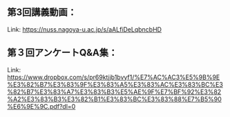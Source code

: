 ## 第3回講義動画：<br>
Link:
https://nuss.nagoya-u.ac.jp/s/aALfiDeLqbncbHD

## 第３回アンケートQ&A集：<br>
Link: https://www.dropbox.com/s/pr69ktjjb1bvyf1/%E7%AC%AC3%E5%9B%9E%E3%82%B7%E3%83%9F%E3%83%A5%E3%83%AC%E3%83%BC%E3%82%B7%E3%83%A7%E3%83%B3%E5%AE%9F%E7%BF%92%E3%82%A2%E3%83%B3%E3%82%B1%E3%83%BC%E3%83%88%E7%B5%90%E6%9E%9C.pdf?dl=0
